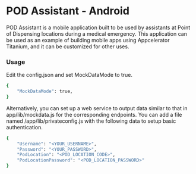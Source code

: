 # POD Assistant - Android 

POD Assistant is a mobile application built to be used by assistants at Point of Dispensing locations during a medical emergency. This application can be used as an example of building mobile apps using Appcelerator Titanium, and it can be customized for other uses.

### Usage
Edit the config.json and set MockDataMode to true.
```sh
{
   	"MockDataMode": true,
}
```

Alternatively, you can set up a web service to output data similar to that in app/lib/mockdata.js for the corresponding endpoints. You can add a file named /app/lib/privateconfig.js with the following data to setup basic authentication. 
```sh
{
   	"Username": "<YOUR_USERNAME>",
	"Password": "<YOUR_PASSWORD>",
	"PodLocation": "<POD_LOCATION_CODE>",
	"PodLocationPassword": "<POD_LOCATION_PASSWORD>"
}
```

